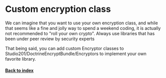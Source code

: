 # Custom encryption class

We can imagine that you want to use your own encryption class, and while that seems like a fine and jolly way to spend a weekend coding, it is actually not recommended to "roll your own crypto". Always use libraries that has been under peer review by security experts

That being said, you can add custom Encryptor classes to Studio201/DoctrineEncryptBundle/Encryptors to implement your own favorite library.

#### [Back to index](https://github.com/michaeldegroot/DoctrineEncryptBundle/blob/master/Resources/doc/index.md)

